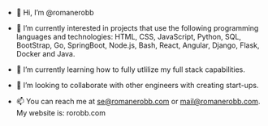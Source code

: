 - 👋 Hi, I’m @romanerobb

- 👀 I’m currently interested in projects that use the following programming languages and technologies: HTML, CSS, JavaScript, Python, SQL, BootStrap, Go, SpringBoot, Node.js, Bash, React, Angular, Django, Flask, Docker and Java.

- 🌱 I’m currently learning how to fully utlilize my full stack capabilities.

- 💞️ I’m looking to collaborate with other engineers with creating start-ups.

- 📫 You can reach me at se@romanerobb.com or mail@romanerobb.com. My website is: rorobb.com
